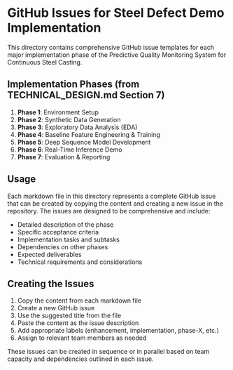 # GitHub Issues for Steel Defect Demo Implementation

This directory contains comprehensive GitHub issue templates for each major implementation phase of the Predictive Quality Monitoring System for Continuous Steel Casting.

## Implementation Phases (from TECHNICAL_DESIGN.md Section 7)

1. **Phase 1**: Environment Setup
2. **Phase 2**: Synthetic Data Generation
3. **Phase 3**: Exploratory Data Analysis (EDA)
4. **Phase 4**: Baseline Feature Engineering & Training
5. **Phase 5**: Deep Sequence Model Development
6. **Phase 6**: Real-Time Inference Demo
7. **Phase 7**: Evaluation & Reporting

## Usage

Each markdown file in this directory represents a complete GitHub issue that can be created by copying the content and creating a new issue in the repository. The issues are designed to be comprehensive and include:

- Detailed description of the phase
- Specific acceptance criteria
- Implementation tasks and subtasks
- Dependencies on other phases
- Expected deliverables
- Technical requirements and considerations

## Creating the Issues

1. Copy the content from each markdown file
2. Create a new GitHub issue
3. Use the suggested title from the file
4. Paste the content as the issue description
5. Add appropriate labels (enhancement, implementation, phase-X, etc.)
6. Assign to relevant team members as needed

These issues can be created in sequence or in parallel based on team capacity and dependencies outlined in each issue.